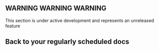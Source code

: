 ## WARNING WARNING WARNING

This section is under active development and represents an unreleased feature

## Back to your regularly scheduled docs